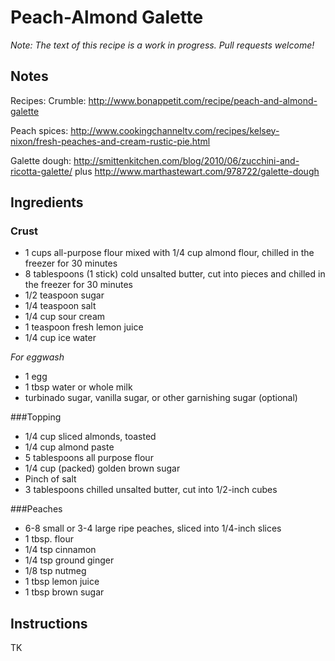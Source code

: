 # Peach-Almond Galette

_Note: The text of this recipe is a work in progress. Pull requests welcome!_

## Notes

Recipes:
Crumble: http://www.bonappetit.com/recipe/peach-and-almond-galette

Peach spices: http://www.cookingchanneltv.com/recipes/kelsey-nixon/fresh-peaches-and-cream-rustic-pie.html

Galette dough: http://smittenkitchen.com/blog/2010/06/zucchini-and-ricotta-galette/ plus http://www.marthastewart.com/978722/galette-dough


## Ingredients

### Crust
* 1 cups all-purpose flour mixed with 1/4 cup almond flour, chilled in the freezer for 30 minutes
* 8 tablespoons (1 stick) cold unsalted butter, cut into pieces and chilled in the freezer for 30 minutes
* 1/2 teaspoon sugar
* 1/4 teaspoon salt
* 1/4 cup sour cream
* 1 teaspoon fresh lemon juice
* 1/4 cup ice water

_For eggwash_
* 1 egg
* 1 tbsp water or whole milk
* turbinado sugar, vanilla sugar, or other garnishing sugar (optional)


###Topping
* 1/4 cup sliced almonds, toasted
* 1/4 cup almond paste
* 5 tablespoons all purpose flour
* 1/4 cup (packed) golden brown sugar
* Pinch of salt
* 3 tablespoons chilled unsalted butter, cut into 1/2-inch cubes

###Peaches

* 6-8 small or 3-4 large ripe peaches, sliced into 1/4-inch slices
* 1 tbsp. flour
* 1/4 tsp cinnamon
* 1/4 tsp ground ginger
* 1/8 tsp nutmeg
* 1 tbsp lemon juice
* 1 tbsp brown sugar



## Instructions

TK